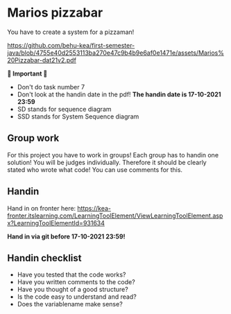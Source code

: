 # Marios pizzabar



You have to create a system for a pizzaman! 

https://github.com/behu-kea/first-semester-java/blob/4755e40d2553113ba270e47c9b4b9e6af0e1471e/assets/Marios%20Pizzabar-dat21v2.pdf



**🚨 Important 🚨**

- Don't do task number 7
- Don't look at the handin date in the pdf! **The handin date is 17-10-2021 23:59**
- SD stands for sequence diagram
- SSD stands for System Sequence diagram



## Group work

For this project you have to work in groups! Each group has to handin one solution! You will be judges individually. Therefore it should be clearly stated who wrote what code! You can use comments for this.





## Handin

Hand in on fronter here: https://kea-fronter.itslearning.com/LearningToolElement/ViewLearningToolElement.aspx?LearningToolElementId=931634

**Hand in via git before 17-10-2021 23:59!**



## Handin checklist

- Have you tested that the code works?
- Have you written comments to the code?
- Have you thought of a good structure?
- Is the code easy to understand and read?
- Does the variablename make sense?